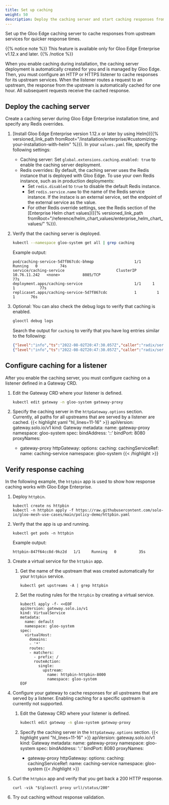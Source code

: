 ```yaml
---
title: Set up caching
weight: 50
description: Deploy the caching server and start caching responses from Upstream services. 
---
```


Set up the Gloo Edge caching server to cache responses from upstream services for quicker response times.

{{% notice note %}}
This feature is available only for Gloo Edge Enterprise v1.12.x and later.
{{% /notice %}}

When you enable caching during installation, the caching server deployment is automatically created for you and is managed by Gloo Edge. Then, you must configure an HTTP or HTTPS listener to cache responses for its upstream services. When the listener routes a request to an upstream, the response from the upstream is automatically cached for one hour. All subsequent requests receive the cached response.

## Deploy the caching server

Create a caching server during Gloo Edge Enterprise installation time, and specify any Redis overrides. 

1. [Install Gloo Edge Enterprise version 1.12.x or later by using Helm]({{% versioned_link_path fromRoot="/installation/enterprise/#customizing-your-installation-with-helm" %}}). In your `values.yaml` file, specify the following settings:
   * Caching server: Set `global.extensions.caching.enabled: true` to enable the caching server deployment.
   * Redis overrides: By default, the caching server uses the Redis instance that is deployed with Gloo Edge. To use your own Redis instance, such as in production deployments:
     * Set `redis.disabled` to `true` to disable the default Redis instance.
     * Set `redis.service.name` to the name of the Redis service instance. If the instace is an external service, set the endpoint of the external service as the value.
     * For other Redis override settings, see the Redis section of the [Enterprise Helm chart values]({{% versioned_link_path fromRoot="/reference/helm_chart_values/enterprise_helm_chart_values/" %}}).

2. Verify that the caching server is deployed.
   ```sh
   kubectl --namespace gloo-system get all | grep caching
   ```
   Example output:
   ```
   pod/caching-service-5d7f867cdc-bhmqp                  1/1     Running   0          74s
   service/caching-service                       ClusterIP      10.76.11.242   <none>          8085/TCP                                               77s
   deployment.apps/caching-service                       1/1     1            1           77s
   replicaset.apps/caching-service-5d7f867cdc            1         1         1       76s
   ```

3. Optional: You can also check the debug logs to verify that caching is enabled.
   ```sh
   glooctl debug logs
   ```
   Search the output for `caching` to verify that you have log entries similar to the following:
   ```json
   {"level":"info","ts":"2022-08-02T20:47:30.057Z","caller":"radix/server.go:31","msg":"Starting our basic redis caching service","version":"1.12.0"}
   {"level":"info","ts":"2022-08-02T20:47:30.057Z","caller":"radix/server.go:35","msg":"Created redis pool for caching","version":"1.12.0"}
   ```

<!-- future work
## Configure settings for the caching server

should be able to configure general settings for the server in the future, like the default caching time

https://docs.solo.io/gloo-edge/master/reference/api/github.com/solo-io/gloo/projects/gloo/api/v1/enterprise/options/caching/caching.proto.sk/#settings
-->

## Configure caching for a listener

After you enable the caching server, you must configure caching on a listener defined in a Gateway CRD.
1. Edit the Gateway CRD where your listener is defined.
   ```sh
   kubectl edit gateway -n gloo-system gateway-proxy
   ```

2. Specify the caching server in the `httpGateway.options` section. Currently, all paths for all upstreams that are served by a listener are cached.
   {{< highlight yaml "hl_lines=11-16" >}}
   apiVersion: gateway.solo.io/v1
   kind: Gateway
   metadata:
     name: gateway-proxy
     namespace: gloo-system
   spec:
     bindAddress: ‘::’
     bindPort: 8080
     proxyNames:
     - gateway-proxy
     httpGateway:
       options:
         caching:
           cachingServiceRef:
             name: caching-service
             namespace: gloo-system
   {{< /highlight >}}

<!-- future work: define matchers to specify which paths should be cached -->

## Verify response caching

In the following example, the `httpbin` app is used to show how response caching works with Gloo Edge Enterprise. 

1. Deploy `httpbin`. 
   ```shell
   kubectl create ns httpbin
   kubectl -n httpbin apply -f https://raw.githubusercontent.com/solo-io/gloo-mesh-use-cases/main/policy-demo/httpbin.yaml
   ```
   
2. Verify that the app is up and running. 
   ```shell
   kubectl get pods -n httpbin
   ```
   
   Example output: 
   ```
   httpbin-847f64cc8d-9kz2d   1/1     Running   0          35s
   ```
   
3. Create a virtual service for the `httpbin` app. 
   1. Get the name of the upstream that was created automatically for your `httpbin` service. 
      ```shell
      kubectl get upstreams -A | grep httpbin
      ```
      
   2. Set the routing rules for the `httpbin` by creating a virtual service. 
      ```
      kubectl apply -f- <<EOF
      apiVersion: gateway.solo.io/v1
      kind: VirtualService
      metadata:
        name: default
        namespace: gloo-system
      spec:
        virtualHost:
          domains:
          - '*'
          routes:
          - matchers:
            - prefix: /
            routeAction:
              single:
                upstream:
                  name: httpbin-httpbin-8000
                  namespace: gloo-system
      EOF
      ```
   
4. Configure your gateway to cache responses for all upstreams that are served by a listener. Enabling caching for a specific upstream is currently not supported.  
   1. Edit the Gateway CRD where your listener is defined.
      ```sh
      kubectl edit gateway -n gloo-system gateway-proxy
      ```

   2. Specify the caching server in the `httpGateway.options` section. 
      {{< highlight yaml "hl_lines=11-16" >}}
      apiVersion: gateway.solo.io/v1
      kind: Gateway
      metadata:
        name: gateway-proxy
        namespace: gloo-system
     spec:
        bindAddress: ‘::’
        bindPort: 8080
        proxyNames:
        - gateway-proxy
        httpGateway:
          options:
            caching:
              cachingServiceRef:
                name: caching-service
                namespace: gloo-system
      {{< /highlight >}}
      

5. Curl the `httpbin` app and verify that you get back a 200 HTTP response. 
   ```shell
   curl -vik "$(glooctl proxy url)/status/200"
   ```
   
6. Try out caching without response validation. 
      
